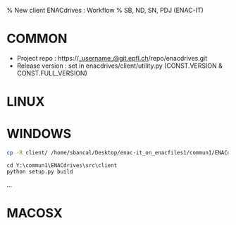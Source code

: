 % New client ENACdrives : Workflow
% SB, ND, SN, PDJ (ENAC-IT)


COMMON
======

* Project repo : https://_username_@git.epfl.ch/repo/enacdrives.git
* Release version : set in enacdrives/client/utility.py (CONST.VERSION & CONST.FULL_VERSION)


LINUX
=====


WINDOWS
=======

<SB>

~~~ bash
cp -R client/ /home/sbancal/Desktop/enac-it_on_enacfiles1/commun1/ENACdrives/src/
~~~

~~~
cd Y:\commun1\ENACdrives\src\client
python setup.py build
~~~

<ND>
...



MACOSX
======

